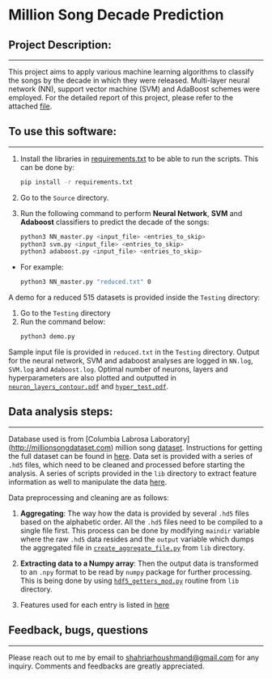 # Million Song Decade Prediction

## Project Description:
------------------------------------
This project aims to apply various machine learning algorithms to classify the songs by the decade in which they were released. Multi-layer neural network (NN), support vector machine (SVM) and AdaBoost schemes were employed. For the detailed report of this project, please refer to the attached [file](report/report.pdf). 

## To use this software:
------------------------------------
1. Install the libraries in [requirements.txt](requirements.txt) to be able to run the scripts. This can be done by: 
    ```bash
    pip install -r requirements.txt 
    ```  
2. Go to the `Source` directory.
3. Run the following command to perform **Neural Network**, **SVM** and **Adaboost** classifiers to predict the decade of the songs:

    ```bash
	python3 NN_master.py <input_file> <entries_to_skip> 
    python3 svm.py <input_file> <entries_to_skip> 
    python3 adaboost.py <input_file> <entries_to_skip> 
    ```  

* For example:

    ```bash
	python3 NN_master.py "reduced.txt" 0
    ```  

A demo for a reduced 515 datasets is provided inside the `Testing` directory: 

1. Go to the `Testing` directory
2. Run the command below:
    ```bash
	python3 demo.py
    ```  

Sample input file is provided in `reduced.txt` in the `Testing` directory. Output for the neural network, SVM and adaboost analyses are logged in `NN.log`, `SVM.log` and `Adaboost.log`. Optimal number of neurons, layers and hyperparameters are also plotted and outputted in [`neuron_layers_contour.pdf`](test/neuron_layers_contour.pdf) and [`hyper_test.pdf`](test/hyper_test.pdf). 

## Data analysis steps:
------------------------------------
Database used is from [Columbia Labrosa Laboratory] (http://millionsongdataset.com) million song [dataset](https://archive.ics.uci.edu/ml/datasets/yearpredictionmsd). Instructions for getting the full dataset can be found in [here](https://labrosa.ee.columbia.edu/millionsong/pages/getting-dataset). Data set is provided with a series of `.hd5` files, which need to be cleaned and processed before starting the analysis. A series of scripts provided in the `lib` directory to extract feature information as well to manipulate the data [here](lib/). 

Data preprocessing and cleaning are as follows: 
1. **Aggregating**: The way how the data is provided by several `.hd5` files based on the alphabetic order. All the `.hd5` files need to be compiled to a single file first.  This process can be done by modifying `maindir` variable where the raw `.hd5` data resides and the `output` variable which dumps the aggregated file in [`create_aggregate_file.py`](lib/hd5_aggregation/create_aggregate_file.py) from `lib` directory. 

2. **Extracting data to a Numpy array**: Then the output data is transformed to an `.npy` format to be read by `numpy` package for further processing. This is being done by using [`hdf5_getters_mod.py`](lib/hd5_aggregation/hdf5_getters_mod.py) routine from `lib` directory. 

3. Features used for each entry is listed in [here](features.md)


## Feedback, bugs, questions 
-------------------------------
Please reach out to me by email to shahriarhoushmand@gmail.com for any inquiry. Comments and feedbacks are greatly appreciated. 
